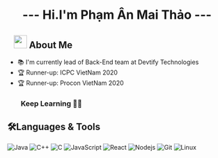 # <p align="center"> --- Hi.I'm Phạm Ân Mai Thảo --- </p>

## &nbsp; &nbsp;<img src="https://media.giphy.com/media/WUlplcMpOCEmTGBtBW/giphy.gif" width="30"> **About Me**
- 📚 I'm currently lead of Back-End team at Devtify Technologies
- 🏆 Runner-up: ICPC VietNam 2020
- 🏆 Runner-up: Procon VietNam 2020


### &nbsp; &nbsp; &nbsp; &nbsp; **Keep Learning** 👨‍🎓️️

## 🛠Languages & Tools
![Java](http://img.shields.io/badge/-Java-5B4638?style=for-the-badge&logo=java&logoColor=ffffff)
![C++](https://img.shields.io/badge/-c++-8B9CC?style=for-the-badge&logo=c&logoColor=ffffff)
![C](http://img.shields.io/badge/-C-A8B9CC?style=for-the-badge&logo=c&logoColor=ffffff)
![JavaScript](https://img.shields.io/badge/-JavaScript-%23F7DF1C?style=for-the-badge&logo=javascript&logoColor=000000&labelColor=%23F7DF1C&color=%23FFCE5A)
![React](https://img.shields.io/badge/-React-61DAFB?style=for-the-badge&logo=react&logoColor=ffffff)
![Nodejs](https://img.shields.io/badge/-Nodejs-339933?style=for-the-badge&logo=Node.js&logoColor=ffffff)
![Git](https://img.shields.io/badge/git%20-%23F05032.svg?&style=for-the-badge&logo=git&logoColor=white)
![Linux](https://img.shields.io/badge/-linux-FCC624?style=for-the-badge&logo=linux&logoColor=black)

